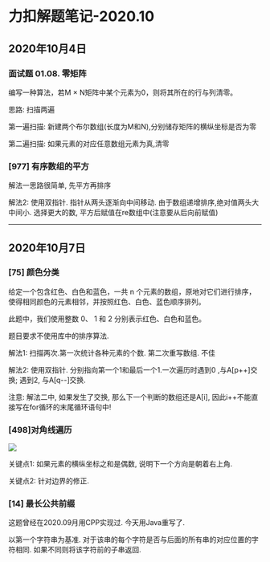 # 力扣解题笔记-2020.10

## 2020年10月4日

### 面试题 01.08. 零矩阵

编写一种算法，若M × N矩阵中某个元素为0，则将其所在的行与列清零。

思路: 扫描两遍

第一遍扫描: 新建两个布尔数组(长度为M和N),分别储存矩阵的横纵坐标是否为零

第二遍扫描: 如果元素的对应任意数组元素为真,清零

### [977] 有序数组的平方

解法一思路很简单, 先平方再排序

解法2: 使用双指针. 指针从两头逐渐向中间移动. 由于数组递增排序,绝对值两头大中间小. 选择更大的数, 平方后赋值在re数组中(注意要从后向前赋值) 

---

## 2020年10月7日

### [75] 颜色分类

给定一个包含红色、白色和蓝色，一共 n 个元素的数组，原地对它们进行排序，使得相同颜色的元素相邻，并按照红色、白色、蓝色顺序排列。

此题中，我们使用整数 0、 1 和 2 分别表示红色、白色和蓝色。

题目要求不使用库中的排序算法. 

解法1: 扫描两次.第一次统计各种元素的个数. 第二次重写数组. 不佳

解法2: 使用双指针. 分别指向第一个1和最后一个1.一次遍历时遇到0 ,与A[p++]交换; 遇到2, 与A[q--]交换.

注意: 解法二中, 如果发生了交换, 那么下一个判断的数组还是A[i], 因此i++不能直接写在for循环的末尾循环语句中! 

### [498]对角线遍历

![](https://assets.leetcode-cn.com/aliyun-lc-upload/uploads/2018/10/12/diagonal_traverse.png)

关键点1: 如果元素的横纵坐标之和是偶数, 说明下一个方向是朝着右上角.

关键点2: 针对边界的修正. 

### [14]  最长公共前缀

这题曾经在2020.09月用CPP实现过. 今天用Java重写了.

以第一个字符串为基准. 对于该串的每个字符是否与后面的所有串的对应位置的字符相同. 如果不同则将该字符前的子串返回.